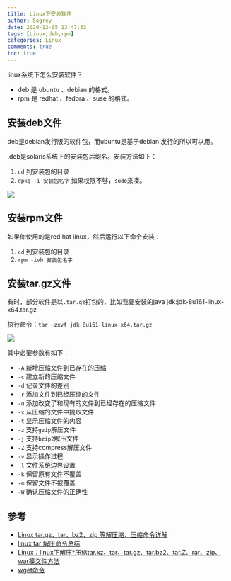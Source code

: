 ```yaml
---
title: Linux下安装软件
author: Sogrey
date: 2020-12-05 13:47:33
tags: [Linux,deb,rpm]
categories: Linux
comments: true
toc: true
---
```



linux系统下怎么安装软件？

- deb 是 ubuntu 、debian 的格式。
- rpm 是 redhat 、fedora 、suse 的格式。

<!--more-->

## 安装deb文件

deb是debian发行版的软件包，而ubuntu是基于debian 发行的所以可以用。

.deb是solaris系统下的安装包后缀名。安装方法如下：

1. `cd` 到安装包的目录
2. `dpkg -i 安装包名字` 如果权限不够，`sudo`来凑。

![](https://cdn-1258560072.cos.ap-shanghai.myqcloud.com/imgs%2F安装deb.png)

## 安装rpm文件

如果你使用的是red hat linux，然后运行以下命令安装：

1. `cd` 到安装包的目录
2. `rpm -ivh 安装包名字`

## 安装tar.gz文件

有时，部分软件是以`.tar.gz`打包的，比如我要安装的java jdk:jdk-8u161-linux-x64.tar.gz

执行命令：`tar -zxvf jdk-8u161-linux-x64.tar.gz`

![](https://cdn-1258560072.cos.ap-shanghai.myqcloud.com/imgs%2F安装tar.png)


其中必要参数有如下：
- `-A` 新增压缩文件到已存在的压缩
- `-c` 建立新的压缩文件
- `-d` 记录文件的差别
- `-r` 添加文件到已经压缩的文件
- `-u` 添加改变了和现有的文件到已经存在的压缩文件
- `-x` 从压缩的文件中提取文件
- `-t` 显示压缩文件的内容
- `-z` 支持``gzip``解压文件
- `-j` 支持``bzip2``解压文件
- `-Z` 支持compress解压文件
- `-v` 显示操作过程
- `-l` 文件系统边界设置
- `-k` 保留原有文件不覆盖
- `-m` 保留文件不被覆盖
- `-W` 确认压缩文件的正确性


## 参考

- [Linux tar.gz、tar、bz2、zip 等解压缩、压缩命令详解](https://www.runoob.com/w3cnote/linux-tar-gz.html)
- [linux tar 解压命令总结](https://blog.csdn.net/imyang2007/article/details/7634470)
- [Linux：linux下解压*压缩tar.xz、tar、tar.gz、tar.bz2、tar.Z、rar、zip、war等文件方法](https://www.cnblogs.com/nhdlb/p/11568991.html)
- [wget命令](https://man.linuxde.net/wget)

